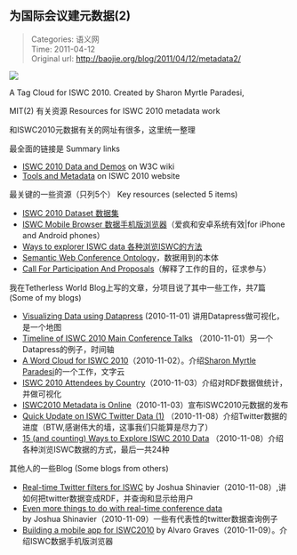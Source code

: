 为国际会议建元数据(2)
---
    
> Categories: 语义网  
> Time: 2011-04-12  
> Original url: <http://baojie.org/blog/2011/04/12/metadata2/>


![](http://baojie.org/blog/wp-content/uploads/2011/04/tag.png?w=300)


A Tag Cloud for ISWC 2010. Created by Sharon Myrtle Paradesi, 

MIT(2) 有关资源 Resources for ISWC 2010 metadata work

和ISWC2010元数据有关的网址有很多，这里统一整理

最全面的链接是 Summary links

- [ISWC 2010 Data and Demos](http://www.w3.org/2001/sw/wiki/ISWC_2010_Data_and_Demos) on W3C wiki
- [Tools and Metadata](http://iswc2010.semanticweb.org/node/706) on ISWC 2010 website

最关键的一些资源（只列5个） Key resources (selected 5 items)

- [ISWC 2010  Dataset 数据集](http://data.semanticweb.org/conference/iswc/2010/html)
- [ISWC Mobile Browser 数据手机版浏览器](http://iswc.mobi/2010/)（爱疯和安卓系统有效|for iPhone and Android phones）
- [Ways to explorer ISWC data 各种浏览ISWC的方法](http://www.slideshare.net/baojie_iowa/15-ways-to-explore-iswc-2010-data)
- [Semantic Web Conference Ontology](http://data.semanticweb.org/ns/swc/swc_2009-05-09.html)，数据用到的本体
- [Call For Participation And Proposals](http://eventseer.net/e/8105/60610/)（解释了工作的目的，征求参与）

我在Tetherless World Blog上写的文章，分项目说了其中一些工作，共7篇 (Some of my blogs)

- [Visualizing Data using Datapress](http://tw.rpi.edu/weblog/2010/11/01/visualizing-data-using-datapress/) (2010-11-01) 讲用Datapress做可视化，是一个地图
- [Timeline of ISWC 2010 Main Conference Talks](http://tw.rpi.edu/weblog/2010/11/01/timeline-of-iswc-main-conference-talks-2/) （2010-11-01）另一个Datapress的例子，时间轴
- [A Word Cloud for ISWC 2010](http://tw.rpi.edu/weblog/2010/11/02/a-word-cloud-for-iswc-2010/)（2010-11-02）。介绍[Sharon Myrtle Paradesi](http://sharonmyrtle.com/)的一个工作，文字云
- [ISWC 2010 Attendees by Country](http://tw.rpi.edu/weblog/2010/11/03/iswc-attendees-by-country-2/)（2010-11-03）介绍对RDF数据做统计，并做可视化
- [ISWC2010 Metadata is Online](http://tw.rpi.edu/weblog/2010/11/03/iswc2010-metadata-is-online/)（2010-11-03）宣布ISWC2010元数据的发布
- [Quick Update on ISWC Twitter Data (1)](http://tw.rpi.edu/weblog/2010/11/08/quick-update-on-iswc-twitter-data-1/) （2010-11-08）介绍Twitter数据的进度（BTW,感谢伟大的墙，这事我们只能算是尽力了）
- [15 (and counting) Ways to Explore ISWC 2010 Data](http://tw.rpi.edu/weblog/2010/11/08/15-ways-to-explore-iswc-2010-data/) （2010-11-08）介绍各种浏览ISWC数据的方式，最后一共24种

其他人的一些Blog (Some blogs from others)

- [Real-time Twitter filters for ISWC](http://tw.rpi.edu/weblog/2010/11/08/real-time-twitter-filters-for-iswc/) by Joshua Shinavier（2010-11-08）,讲如何把twitter数据变成RDF，并查询和显示给用户
- [Even more things to do with real-time conference data](http://tw.rpi.edu/weblog/2010/11/09/even-more-things-to-do-with-real-time-conference-data/) by Joshua Shinavier（2010-11-09）一些有代表性的twitter数据查询例子
- [Building a mobile app for ISWC2010](http://tw.rpi.edu/weblog/2010/11/09/building-a-mobile-app-for-iswc2010/) by Alvaro Graves（2010-11-09）。介绍ISWC数据手机版浏览器     
    